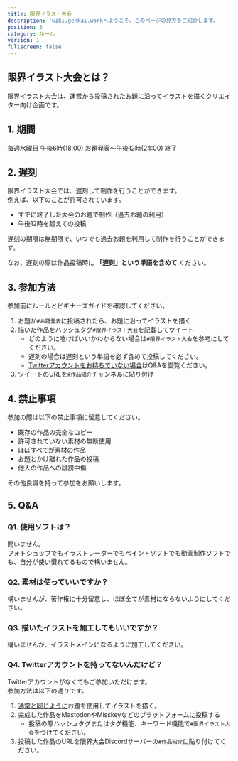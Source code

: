 ```yaml
---
title: 限界イラスト大会 
description: 'wiki.genkai.workへようこそ、このページの見方をご紹介します。'
position: 5
category: ルール
version: 1
fullscreen: false
---
```


## 限界イラスト大会とは？

限界イラスト大会は、運営から投稿されたお題に沿ってイラストを描くクリエイター向け企画です。

## 1. 期間

毎週水曜日 午後6時(18:00) お題発表～午後12時(24:00) 終了

## 2. 遅刻

限界イラスト大会では、遅刻して制作を行うことができます。      
例えば、以下のことが許可されています。

- すでに終了した大会のお題で制作（過去お題の利用）
- 午後12時を超えての投稿

遅刻の期限は無期限で、いつでも過去お題を利用して制作を行うことができます。

なお、遅刻の際は作品投稿時に **「遅刻」という単語を含めて** ください。

## 3. 参加方法

参加前にルールとビギナーズガイドを確認してください。

1. お題が`#お題発表`に投稿されたら、お題に沿ってイラストを描く
1. 描いた作品をハッシュタグ`#限界イラスト大会`を記載してツイート
    - どのように呟けばいいかわからない場合は`#限界イラスト大会`を参考にしてください。
    - 遅刻の場合は遅刻という単語を必ず含めて投稿してください。
    - [Twitterアカウントをお持ちでいない場合](https://github.com/Chipsnet/projectgenkai-web/blob/master/doc/ILLUST_ja.md#q4-twitter%E3%82%A2%E3%82%AB%E3%82%A6%E3%83%B3%E3%83%88%E3%82%92%E6%8C%81%E3%81%A3%E3%81%A6%E3%81%AA%E3%81%84%E3%82%93%E3%81%A0%E3%81%91%E3%81%A9)はQ&Aを御覧ください。
1. ツイートのURLを`#作品紹介`チャンネルに貼り付け

## 4. 禁止事項

参加の際は以下の禁止事項に留意してください。

- 既存の作品の完全なコピー
- 許可されていない素材の無断使用
- ほぼすべてが素材の作品
- お題とかけ離れた作品の投稿
- 他人の作品への誹謗中傷

その他良識を持って参加をお願いします。

## 5. Q&A

### Q1. 使用ソフトは？

問いません。      
フォトショップでもイラストレーターでもペイントソフトでも動画制作ソフトでも、自分が使い慣れてるもので構いません。

### Q2. 素材は使っていいですか？

構いませんが、著作権に十分留意し、ほぼ全てが素材にならないようにしてください。

### Q3. 描いたイラストを加工してもいいですか？

構いませんが、イラストメインになるように加工してください。

### Q4. Twitterアカウントを持ってないんだけど？

Twitterアカウントがなくてもご参加いただけます。     
参加方法は以下の通りです。

1. [通常と同じように](https://github.com/Chipsnet/projectgenkai-web/blob/master/doc/ILLUST_ja.md#3-%E5%8F%82%E5%8A%A0%E6%96%B9%E6%B3%95)お題を使用してイラストを描く。
1. 完成した作品をMastodonやMisskeyなどのプラットフォームに投稿する
    - 投稿の際ハッシュタグまたはタグ機能、キーワード機能で`#限界イラスト大会`をつけてください。
1. 投稿した作品のURLを限界大会Discordサーバーの`#作品紹介`に貼り付けてください。